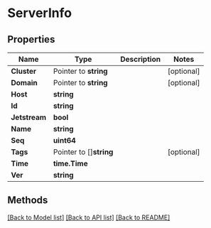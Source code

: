 # ServerInfo

## Properties

Name | Type | Description | Notes
------------ | ------------- | ------------- | -------------
**Cluster** | Pointer to **string** |  | [optional] 
**Domain** | Pointer to **string** |  | [optional] 
**Host** | **string** |  | 
**Id** | **string** |  | 
**Jetstream** | **bool** |  | 
**Name** | **string** |  | 
**Seq** | **uint64** |  | 
**Tags** | Pointer to []**string** |  | [optional] 
**Time** | **time.Time** |  | 
**Ver** | **string** |  | 

## Methods


[[Back to Model list]](../README.md#documentation-for-models) [[Back to API list]](../README.md#documentation-for-api-endpoints) [[Back to README]](../README.md)



